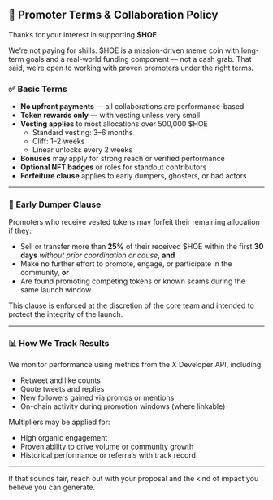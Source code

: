 ## 📣 Promoter Terms & Collaboration Policy

Thanks for your interest in supporting **$HOE**.

We’re not paying for shills. $HOE is a mission-driven meme coin with long-term goals and a real-world funding component — not a cash grab. That said, we’re open to working with proven promoters under the right terms.

### ✅ Basic Terms

- **No upfront payments** — all collaborations are performance-based  
- **Token rewards only** — with vesting unless very small  
- **Vesting applies** to most allocations over 500,000 $HOE  
  - Standard vesting: 3–6 months  
  - Cliff: 1–2 weeks  
  - Linear unlocks every 2 weeks  
- **Bonuses** may apply for strong reach or verified performance  
- **Optional NFT badges** or roles for standout contributors  
- **Forfeiture clause** applies to early dumpers, ghosters, or bad actors

---

### 🚨 Early Dumper Clause

Promoters who receive vested tokens may forfeit their remaining allocation if they:

- Sell or transfer more than **25%** of their received $HOE within the first **30 days** *without prior coordination or cause*, **and**  
- Make no further effort to promote, engage, or participate in the community, **or**  
- Are found promoting competing tokens or known scams during the same launch window

This clause is enforced at the discretion of the core team and intended to protect the integrity of the launch.

---

### 📊 How We Track Results

We monitor performance using metrics from the X Developer API, including:

- Retweet and like counts  
- Quote tweets and replies  
- New followers gained via promos or mentions  
- On-chain activity during promotion windows (where linkable)

Multipliers may be applied for:

- High organic engagement  
- Proven ability to drive volume or community growth  
- Historical performance or referrals with track record

---

If that sounds fair, reach out with your proposal and the kind of impact you believe you can generate.
